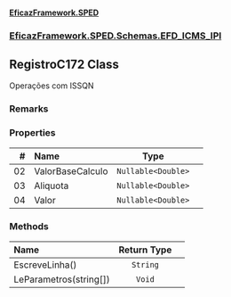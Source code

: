#### [EficazFramework.SPED](EficazFrameworkSPED.md 'EficazFramework SPED')
### [EficazFramework.SPED.Schemas.EFD_ICMS_IPI](EficazFramework.SPED.Schemas.EFD_ICMS_IPI.md 'EficazFramework.SPED.Schemas.EFD_ICMS_IPI')

## RegistroC172 Class

Operações com ISSQN

### Remarks
### Properties

| # | Name | Type | |
| ---: | :--- | :---: | :--- |
| 02 | ValorBaseCalculo | `Nullable<Double>` |  |
| 03 | Aliquota | `Nullable<Double>` |  |
| 04 | Valor | `Nullable<Double>` |  |
### Methods

| Name | Return Type | |
| :--- | :---: | :--- |
| EscreveLinha() | `String` |  |
| LeParametros(string[]) | `Void` |  |
